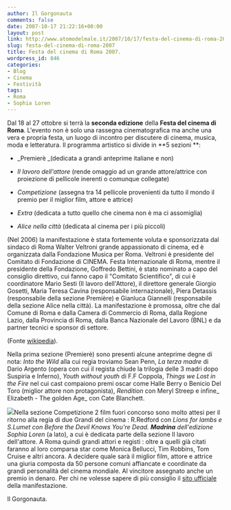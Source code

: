 ```yaml
---
author: Il Gorgonauta
comments: false
date: 2007-10-17 21:22:16+00:00
layout: post
link: http://www.atomodelmale.it/2007/10/17/festa-del-cinema-di-roma-2007/
slug: festa-del-cinema-di-roma-2007
title: Festa del cinema di Roma 2007.
wordpress_id: 846
categories:
- Blog
- Cinema
- Festività
tags:
- Roma
- Sophia Loren
---
```


Dal 18 al 27 ottobre si terrà la **seconda edizione** della **Festa del cinema di Roma**. L'evento non è solo una rassegna cinematografica ma anche una vera e propria festa, un luogo di incontro per discutere di cinema, musica, moda e letteratura. Il programma artistico si divide in **5 sezioni **:



	
  * _Premierè _(dedicata a grandi anteprime italiane e non)

	
  * _Il lavoro dell'attore_ (rende omaggio ad un grande attore/attrice con proiezione di pellicole inerenti o comunque collegate)

	
  * _Competizione_ (assegna tra 14 pellicole provenienti da tutto il mondo il premio per il miglior film, attore e attrice)

	
  * _Extra_ (dedicata a tutto quello che cinema non è ma ci assomiglia)

	
  * _Alice nella città_ (dedicata al cinema per i più piccoli)


<!-- more -->


(Nel 2006) la manifestazione è stata fortemente voluta e sponsorizzata dal sindaco di Roma Walter Veltroni grande appassionato di cinema, ed è organizzata dalla Fondazione Musica per Roma. Veltroni è presidente del Comitato di Fondazione di CINEMA. Festa Internazionale di Roma, mentre il presidente della Fondazione, Goffredo Bettini, è stato nominato a capo del consiglio direttivo, cui fanno capo il "Comitato Scientifico", di cui è coordinatore Mario Sesti (Il lavoro dell'Attore), il direttore generale Giorgio Gosetti, Maria Teresa Cavina (responsabile internazionale), Piera Detassis (responsabile della sezione Première) e Gianluca Giannelli (responsabile della sezione Alice nella città). La manifestazione è promossa, oltre che dal Comune di Roma e dalla Camera di Commercio di Roma, dalla Regione Lazio, dalla Provincia di Roma, dalla Banca Nazionale del Lavoro (BNL) e da partner tecnici e sponsor di settore.

(Fonte [wikipedia](http://it.wikipedia.org/wiki/Festa_Internazionale_di_Roma)).

Nella prima sezione (Premierè) sono presenti alcune anteprime degne di nota: _Into the Wild_ alla cui regia troviamo Sean Penn, _La terza madre_ di Dario Argento (opera con cui il regista chiude la trilogia delle 3 madri dopo Suspiria e Inferno), _Youth without youth_ di F.F Coppola, _Things we Lost in the Fire_ nel cui cast compaiono premi oscar come Halle Berry o Benicio Del Toro (miglior attore non protagonista), _Rendition_ con Meryl Streep e infine_ Elizabeth - The golden Age_ con Cate Blanchett.

![](http://www.atomodelmale.it/wp-content/uploads/2008/10/loren01.jpg)Nella sezione Competizione 2 film fuori concorso sono molto attesi per il ritorno alla regia di due Grandi del cinema : R.Redford con _Lions for lambs _e S.Lumet con _Before the Devil Knows You're Dead_. **Madrina** dell'edizione_ Sophia Loren_ (a lato), a cui è dedicata parte della sezione Il lavoro dell'attore. A Roma quindi grandi attori e registi : oltre a quelli già citati faranno al loro comparsa star come Monica Bellucci, Tim Robbins, Tom Cruise e altri ancora. A decidere quale sarà il miglior film, attore e attrice una giuria composta da 50 persone comuni affiancate e coordinate da grandi personalità del cinema mondiale. Al vincitore assegnato anche un premio in denaro. Per chi ne volesse sapere di più consiglio il [sito ufficiale](http://www.romacinemafest.org/romacinemafest/) della manifestazione.

Il Gorgonauta.
